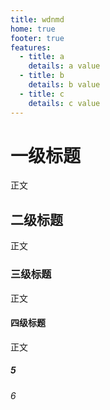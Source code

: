 ```yaml
---
title: wdnmd
home: true
footer: true
features:
  - title: a
    details: a value
  - title: b
    details: b value
  - title: c
    details: c value
---
```


# 一级标题

正文

## 二级标题

正文

### 三级标题

正文

#### 四级标题

正文

##### 5

###### 6
